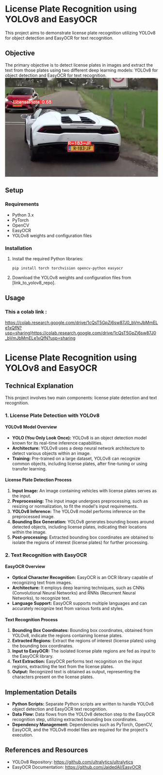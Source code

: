 # License Plate Recognition using YOLOv8 and EasyOCR

This project aims to demonstrate license plate recognition utilizing YOLOv8 for object detection and EasyOCR for text recognition.

## Objective

The primary objective is to detect license plates in images and extract the text from those plates using two different deep learning models: YOLOv8 for object detection and EasyOCR for text recognition.
![output](download.png)


## Setup

### Requirements

- Python 3.x
- PyTorch
- OpenCV
- EasyOCR
- YOLOv8 weights and configuration files

### Installation

1. Install the required Python libraries:

    ```bash
    pip install torch torchvision opencv-python easyocr
    ```

2. Download the YOLOv8 weights and configuration files from [link_to_yolov8_repo].

## Usage

### This a colab link : 
https://colab.research.google.com/drive/1cQsT5GpZj6sw87J0_bVmJbMmELe1xQfN?usp=sharing)https://colab.research.google.com/drive/1cQsT5GpZj6sw87J0_bVmJbMmELe1xQfN?usp=sharing

# License Plate Recognition using YOLOv8 and EasyOCR

## Technical Explanation

This project involves two main components: license plate detection and text recognition.

### 1. License Plate Detection with YOLOv8

#### YOLOv8 Model Overview

- **YOLO (You Only Look Once):** YOLOv8 is an object detection model known for its real-time inference capabilities.
- **Architecture:** YOLOv8 uses a deep neural network architecture to detect various objects within an image.
- **Training:** Pre-trained on a large dataset, YOLOv8 can recognize common objects, including license plates, after fine-tuning or using transfer learning.

#### License Plate Detection Process

1. **Input Image:** An image containing vehicles with license plates serves as the input.
2. **Preprocessing:** The input image undergoes preprocessing, such as resizing or normalization, to fit the model's input requirements.
3. **YOLOv8 Inference:** The YOLOv8 model performs inference on the preprocessed image.
4. **Bounding Box Generation:** YOLOv8 generates bounding boxes around detected objects, including license plates, indicating their locations within the image.
5. **Post-processing:** Extracted bounding box coordinates are obtained to isolate the regions of interest (license plates) for further processing.

### 2. Text Recognition with EasyOCR

#### EasyOCR Overview

- **Optical Character Recognition:** EasyOCR is an OCR library capable of recognizing text from images.
- **Architecture:** It employs deep learning techniques, such as CNNs (Convolutional Neural Networks) and RNNs (Recurrent Neural Networks), to recognize text.
- **Language Support:** EasyOCR supports multiple languages and can accurately recognize text from various fonts and styles.

#### Text Recognition Process

1. **Bounding Box Coordinates:** Bounding box coordinates, obtained from YOLOv8, indicate the regions containing license plates.
2. **Extracted Regions:** Extract the regions of interest (license plates) using the bounding box coordinates.
3. **Input to EasyOCR:** The isolated license plate regions are fed as input to the EasyOCR library.
4. **Text Extraction:** EasyOCR performs text recognition on the input regions, extracting the text from the license plates.
5. **Output:** Recognized text is obtained as output, representing the characters present on the license plates.

## Implementation Details

- **Python Scripts:** Separate Python scripts are written to handle YOLOv8 object detection and EasyOCR text recognition.
- **Data Flow:** Data flows from the YOLOv8 detection step to the EasyOCR recognition step, utilizing extracted bounding box coordinates.
- **Dependency Management:** Dependencies such as PyTorch, OpenCV, EasyOCR, and the YOLOv8 model files are required for the project's execution.

## References and Resources

- YOLOv8 Repository: https://github.com/ultralytics/ultralytics
- EasyOCR Documentation: https://github.com/JaidedAI/EasyOCR


